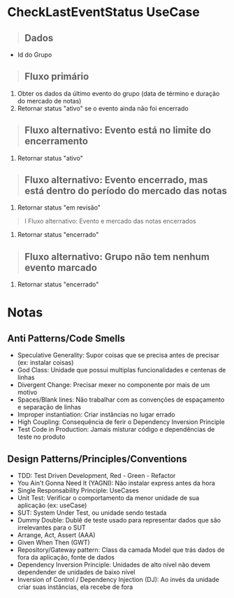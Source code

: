 # CheckLastEventStatus UseCase

> ## Dados
* Id do Grupo

> ## Fluxo primário
1. Obter os dados da último evento do grupo (data de término e duração do mercado de notas)
2. Retornar status "ativo" se o evento ainda não foi encerrado

> ## Fluxo alternativo: Evento está no limite do encerramento
1. Retornar status "ativo"

> ## Fluxo alternativo: Evento encerrado, mas está dentro do período do mercado das notas
1. Retornar status "em revisão"

> I Fluxo alternativo: Evento e mercado das notas encerrados
1. Retornar status "encerrado"

> ## Fluxo alternativo: Grupo não tem nenhum evento marcado
1. Retornar status "encerrado"

# Notas

## Anti Patterns/Code Smells
- Speculative Generality: Supor coisas que se precisa antes de precisar (ex: instalar coisas)
- God Class: Unidade que possui multiplas funcionalidades e centenas de linhas
- Divergent Change: Precisar mexer no componente por mais de um motivo
- Spaces/Blank lines: Não trabalhar com as convenções de espaçamento e separação de linhas
- Improper instantiation: Criar instâncias no lugar errado
- High Coupling: Consequência de ferir o Dependency Inversion Principle
- Test Code in Production: Jamais misturar código e dependências de teste no produto

## Design Patterns/Principles/Conventions
- TDD: Test Driven Development, Red - Green - Refactor
- You Ain't Gonna Need It (YAGNI): Não instalar express antes da hora
- Single Responsability Principle: UseCases
- Unit Test: Verificar o comportamento da menor unidade de sua aplicação (ex: useCase)
- SUT: System Under Test, ou unidade sendo testada
- Dummy Double: Dublê de teste usado para representar dados que são irrelevantes para o SUT
- Arrange, Act, Assert (AAA)
- Given When Then (GWT)
- Repository/Gateway pattern: Class da camada Model que trás dados de fora da aplicação, fonte de dados
- Dependency Inversion Principle: Unidades de alto nível não devem dependender de unidades de baixo nível
- Inversion of Control / Dependency Injection (DJ): Ao invés da unidade criar suas instâncias, ela recebe de fora 